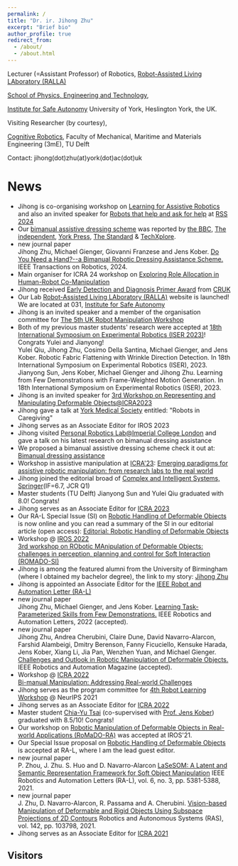 ```yaml
---
permalink: /
title: "Dr. ir. Jihong Zhu"
excerpt: "Brief bio"
author_profile: true
redirect_from:
  - /about/
  - /about.html
---
```


Lecturer (=Assistant Professor) of Robotics, [Robot-Assisted Living LAboratory (RALLA)](https://uyork-robotic-manipulation-lab.github.io/)

[School of Physics, Engineering and Technology](https://www.york.ac.uk/physics-engineering-technology/),

[Institute for Safe Autonomy](https://www.york.ac.uk/safe-autonomy/)
University of York,
Heslington York, the UK.

Visiting Researcher (by courtesy),

[Cognitive Robotics](https://www.tudelft.nl/en/3me/about/departments/cognitive-robotics-cor/), Faculty of Mechanical, Maritime and Materials Engineering (3mE), TU Delft

Contact: jihong(dot)zhu(at)york(dot)ac(dot)uk



# News
* Jihong is co-organising workshop on [Learning for Assistive Robotics](https://sites.google.com/view/rss2024-assistive-robotics) and also an invited speaker for [Robots that help 
and ask for help](https://sites.google.com/unisi.it/robots-that-ask-for-help/home-page) at [RSS 2024](https://roboticsconference.org/) 
* Our [bimanual assistive dressing scheme](https://sites.google.com/view/bimanualassitdressing/) was reported by [the BBC](https://www.bbc.co.uk/news/uk-england-york-north-yorkshire-68489999), [The independent](https://www.independent.co.uk/news/health/robotics-york-university-caroline-abrahams-netherlands-martin-green-b2506739.html), [York Press](https://www.yorkpress.co.uk/news/24160329.university-york-scientists-create-two-armed-carer-robot/), [The Standard](https://www.standard.co.uk/news/health/robotics-netherlands-care-age-uk-england-b1143098.html) & [TechXplore](https://techxplore.com/news/2024-03-robot-mimic-actions-workers.html).
* new journal paper<br>
  Jihong Zhu, Michael Gienger, Giovanni Franzese and Jens Kober. [Do You Need a Hand?--a Bimanual Robotic Dressing Assistance Scheme.](https://arxiv.org/pdf/2301.02749.pdf) IEEE Transactions on Robotics, 2024. 
* Main organiser for ICRA 24 workshop on [Exploring Role Allocation in Human-Robot Co-Manipulation](https://sites.google.com/york.ac.uk/icra24-co-manipulation/home-page)
* Jihong received [Early Detection and Diagnosis Primer Award](https://www.cancerresearchuk.org/funding-for-researchers/our-funding-schemes/early-detection-and-diagnosis-primer-award) from [CRUK](https://www.cancerresearchuk.org/)
* Our Lab [Robot-Assisted Living LAboratory (RALLA)](https://uyork-robotic-manipulation-lab.github.io/) website is launched! We are located at 031, [Institute for Safe Autonomy](https://www.york.ac.uk/safe-autonomy/)
* Jihong is an invited speaker and a member of the organisation committee for [The 5th UK Robot Manipulation Workshop](https://www.robot-manipulation.uk/)
* Both of my previous master students' research were accepted at [18th International Symposium on Experimental Robotics (ISER 2023)](https://iser2023.org/)! Congrats Yulei and Jianyong! <br>
Yulei Qiu, Jihong Zhu, Cosimo Della Santina, Michael Gienger, and Jens Kober. Robotic Fabric Flattening with Wrinkle Direction Detection. In 18th International Symposium on Experimental Robotics (ISER), 2023. <br>
Jianyong Sun, Jens Kober, Michael Gienger and Jihong Zhu. Learning from Few Demonstrations with Frame-Weighted Motion Generation. In 18th International Symposium on Experimental Robotics (ISER), 2023.
* Jihong is an invited speaker for [3rd Workshop on Representing and Manipulating Deformable Objects@ICRA2023](https://deformable-workshop.github.io/icra2023/)
* Jihong gave a talk at [York Medical Society](https://yorkmedsoc.org/) entitled: "Robots in Caregiving"
* Jihong serves as an Associate Editor for IROS 2023
* Jihong visited [Personal Robotics Lab@Imperial College London](https://www.imperial.ac.uk/personal-robotics/) and gave a talk on his latest research on bimanual dressing assistance
* We proposed a bimanual assistive dressing scheme check it out at: [Bimanual dressing assistance](https://sites.google.com/view/bimanualassitdressing/)
* Workshop in assistive manipulation at [ICRA'23](https://www.icra2023.org/): [Emerging paradigms for assistive robotic manipulation: from research labs to the real world](http://sirslab.diism.unisi.it/WorkshopManipulation/index.html)
* Jihong joined the editorial broad of [Complex and Intelligent Systems, Springer](https://www.springer.com/journal/40747)(IF=6.7, JCR Q1)
* Master students (TU Delft) Jianyong Sun and Yulei Qiu graduated with 8.0! Congrats!
* Jihong serves as an Associate Editor for [ICRA 2023](https://www.icra2023.org/)
* Our RA-L Special Issue (SI) on [Robotic Handling of Deformable Objects](https://www.ieee-ras.org/publications/ra-l/special-issues/cfp-robotic-handling-of-deformable-objects) is now online and you can read a summary of the SI in our editorial article (open access): [Editorial: Robotic Handling of Deformable Objects](https://ieeexplore.ieee.org/document/9823380)
* Workshop @ [IROS 2022](https://iros2022.org/) <br>
  [3rd workshop on RObotic MAnipulation of Deformable Objects: challenges in perception, planning and control for Soft Interaction (ROMADO-SI)](https://romado-workshop.github.io/ROMADO2022/)
* Jihong is among the featured alumni from the University of Birmingham (where I obtained my bachelor degree), the link to my story: [Jihong Zhu](https://www.birmingham.ac.uk/university/colleges/eps/eps-community/alumni-profiles-new/eese/jihong-zhu.aspx)
* Jihong is appointed an Associate Editor for the [IEEE Robot and Automation Letter (RA-L)](https://www.ieee-ras.org/publications/ra-l)
* new journal paper<br>
  Jihong Zhu, Michael Gienger, and Jens Kober. [Learning Task-Parameterized Skills from Few Demonstrations.](https://arxiv.org/pdf/2201.09975.pdf) IEEE Robotics and Automation Letters, 2022 (accepted).
* new journal paper<br>
   Jihong Zhu, Andrea Cherubini, Claire Dune, David Navarro-Alarcon, Farshid Alambeigi, Dmitry Berenson, Fanny Ficuciello, Kensuke Harada, Jens Kober, Xiang Li, Jia Pan, Wenzhen Yuan, and Michael Gienger. [Challenges and Outlook in Robotic Manipulation of Deformable Objects.](https://arxiv.org/pdf/2105.01767.pdf) IEEE Robotics and Automation Magazine (accepted).
* Workshop @ [ICRA 2022](https://www.icra2022.org/) <br>
  [Bi-manual Manipulation: Addressing Real-world Challenges](https://sites.google.com/view/bm4rw/home)
* Jihong serves as the program committee for [4th Robot Learning Workshop](http://www.robot-learning.ml/2021/) @ NeurIPS 2021
* Jihong serves as an Associate Editor for [ICRA 2022](http://www.icra2022.org/)  
* Master student [Chia-Yu Tsai](https://www.linkedin.com/in/chia-yu-tsai/) (co-supervised with [Prof. Jens Kober](http://www.jenskober.de/)) graduated with 8.5/10! Congrats!
* Our workshop on [Robotic Manipulation of Deformable Objects in Real-world Applications (RoMaDO-RA)](https://adkoessler.github.io/romadora-workshop/) was accepted at IROS'21.
* Our Special Issue proposal on [Robotic Handling of Deformable Objects](https://www.ieee-ras.org/publications/ra-l/special-issues/cfp-robotic-handling-of-deformable-objects) is accepted at RA-L, where I am the lead guest editor.
* new journal paper<br>
   P. Zhou, J. Zhu. S. Huo and D. Navarro-Alarcon [LaSeSOM: A Latent and Semantic Representation Framework for Soft Object Manipulation](https://arxiv.org/pdf/2012.05412.pdf) IEEE Robotics and Automation Letters (RA-L), vol. 6, no. 3, pp. 5381-5388, 2021.
* new journal paper<br>
   J. Zhu, D. Navarro-Alarcon, R. Passama and A. Cherubini. [Vision-based Manipulation of Deformable and Rigid Objects Using Subspace Projections of 2D Contours](https://arxiv.org/abs/2006.09023) Robotics and Autonomous Systems (RAS), vol. 142, pp. 103798, 2021.
* Jihong serves as an Associate Editor for [ICRA 2021](http://www.icra2021.org/)

## Visitors
<div style="display:inline-block;width:300px;"><script type="text/javascript" src="//rf.revolvermaps.com/0/0/7.js?i=5s2tz6kw2w2&amp;m=0&amp;c=ff0000&amp;cr1=ffffff&amp;sx=0" async="async"></script></div>
